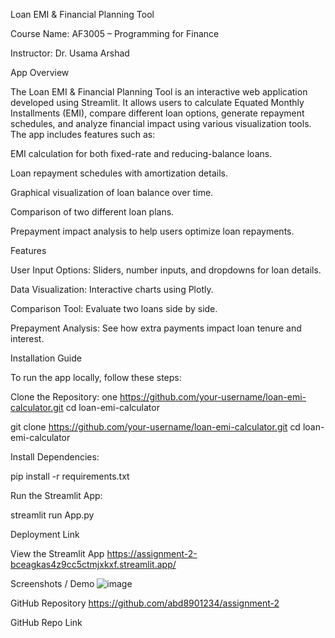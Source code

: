 Loan EMI & Financial Planning Tool

Course Name: AF3005 – Programming for Finance

Instructor: Dr. Usama Arshad

App Overview

The Loan EMI & Financial Planning Tool is an interactive web application developed using Streamlit. It allows users to calculate Equated Monthly Installments (EMI), compare different loan options, generate repayment schedules, and analyze financial impact using various visualization tools. The app includes features such as:

EMI calculation for both fixed-rate and reducing-balance loans.

Loan repayment schedules with amortization details.

Graphical visualization of loan balance over time.

Comparison of two different loan plans.

Prepayment impact analysis to help users optimize loan repayments.

Features

User Input Options: Sliders, number inputs, and dropdowns for loan details.

Data Visualization: Interactive charts using Plotly.

Comparison Tool: Evaluate two loans side by side.

Prepayment Analysis: See how extra payments impact loan tenure and interest.

Installation Guide

To run the app locally, follow these steps:

Clone the Repository:
one https://github.com/your-username/loan-emi-calculator.git
cd loan-emi-calculator

git clone https://github.com/your-username/loan-emi-calculator.git
cd loan-emi-calculator

Install Dependencies:

pip install -r requirements.txt

Run the Streamlit App:

streamlit run App.py

Deployment Link

View the Streamlit App
https://assignment-2-bceagkas4z9cc5ctmjxkxf.streamlit.app/

Screenshots / Demo
![image](https://github.com/user-attachments/assets/b7279417-e0c8-44cb-ac98-ab2e841d343e)



GitHub Repository
https://github.com/abd8901234/assignment-2

GitHub Repo Link

